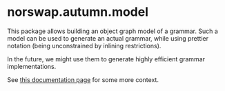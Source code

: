 # norswap.autumn.model

This package allows building an object graph model of a grammar. Such a model can be used to
generate an actual grammar, while using prettier notation (being unconstrained by inlining
restrictions).

In the future, we might use them to generate highly efficient grammar implementations.

See [this documentation page](/doc/autumn/faq/why-ugly.md) for some more context.